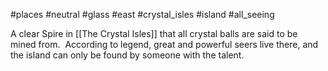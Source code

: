 #places #neutral #glass #east #crystal_isles  #island  #all_seeing

A clear Spire in [[The Crystal Isles]] that all crystal balls are said to be mined from.  According to legend, great and powerful seers live there, and the island can only be found by someone with the talent.